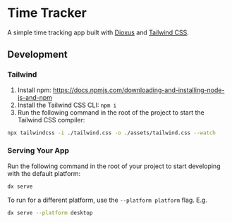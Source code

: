 # Time Tracker

A simple time tracking app built with [Dioxus](https://dioxuslabs.com/) and [Tailwind CSS](https://tailwindcss.com/).

## Development


### Tailwind
1. Install npm: https://docs.npmjs.com/downloading-and-installing-node-js-and-npm
2. Install the Tailwind CSS CLI: `npm i`
3. Run the following command in the root of the project to start the Tailwind CSS compiler:

```bash
npx tailwindcss -i ./tailwind.css -o ./assets/tailwind.css --watch
```

### Serving Your App

Run the following command in the root of your project to start developing with the default platform:

```bash
dx serve
```

To run for a different platform, use the `--platform platform` flag. E.g.
```bash
dx serve --platform desktop
```

